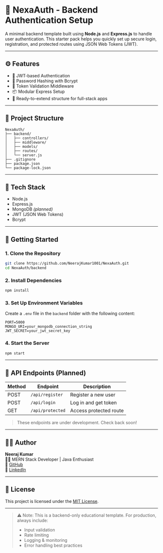 # 🔐 NexaAuth - Backend Authentication Setup

A minimal backend template built using **Node.js** and **Express.js** to handle user authentication. This starter pack helps you quickly set up secure login, registration, and protected routes using JSON Web Tokens (JWT).

---

## ⚙️ Features

- 🔑 JWT-based Authentication
- 🔐 Password Hashing with Bcrypt
- 🔁 Token Validation Middleware
- 📦 Modular Express Setup
- 🌱 Ready-to-extend structure for full-stack apps

---

## 📁 Project Structure

```
NexaAuth/
├── backend/
│   ├── controllers/
│   ├── middleware/
│   ├── models/
│   ├── routes/
│   └── server.js
├── .gitignore
├── package.json
└── package-lock.json
```

---

## 🧰 Tech Stack

- Node.js
- Express.js
- MongoDB *(planned)*
- JWT (JSON Web Tokens)
- Bcrypt

---

## 🚀 Getting Started

### 1. Clone the Repository

```bash
git clone https://github.com/NeerajKumar1001/NexaAuth.git
cd NexaAuth/backend
```

### 2. Install Dependencies

```bash
npm install
```

### 3. Set Up Environment Variables

Create a `.env` file in the `backend` folder with the following content:

```env
PORT=5000
MONGO_URI=your_mongodb_connection_string
JWT_SECRET=your_jwt_secret_key
```

### 4. Start the Server

```bash
npm start
```

---

## 📌 API Endpoints (Planned)

| Method | Endpoint         | Description            |
|--------|------------------|------------------------|
| POST   | `/api/register`  | Register a new user    |
| POST   | `/api/login`     | Log in and get token   |
| GET    | `/api/protected` | Access protected route |

> These endpoints are under development. Check back soon!

---

## 🙋‍♂️ Author

**Neeraj Kumar**  
🧑‍💻 MERN Stack Developer | Java Enthusiast  
🔗 [GitHub](https://github.com/NeerajKumar1001)  
🔗 [LinkedIn](https://www.linkedin.com/in/neeraj-kumar1001)

---

## 📄 License

This project is licensed under the [MIT License](LICENSE).

---

> ⚠️ Note: This is a backend-only educational template. For production, always include:
> - Input validation  
> - Rate limiting  
> - Logging & monitoring  
> - Error handling best practices

